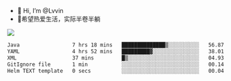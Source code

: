 - 👋 Hi, I’m @Lvvin
- 🍎希望热爱生活，实际半卷半躺
<!--
👀 I’m interested in ...
- 🌱 I’m currently learning ...
- 💞️ I’m looking to collaborate on ...
- 📫 How to reach me ...
->

<!---
Lvvin/Lvvin is a ✨ special ✨ repository because its `README.md` (this file) appears on your GitHub profile.
You can click the Preview link to take a look at your changes.

![Lvvin's GitHub stats](https://github-readme-stats.vercel.app/api?username=Lvvin&theme=default&show_icons=true&count_private=true)
--->

<a href="https://github.com/anuraghazra/github-readme-stats">
  <img align="center" src="https://github-readme-stats-lvvins-projects.vercel.app/api?username=Lvvin&theme=default&show_icons=true&count_private=true" />
</a>

<!--START_SECTION:waka-->

```txt
Java                 7 hrs 18 mins   ██████████████▒░░░░░░░░░░   56.87 %
YAML                 4 hrs 52 mins   █████████▓░░░░░░░░░░░░░░░   38.01 %
XML                  37 mins         █▒░░░░░░░░░░░░░░░░░░░░░░░   04.93 %
GitIgnore file       1 min           ░░░░░░░░░░░░░░░░░░░░░░░░░   00.14 %
Helm TEXT template   0 secs          ░░░░░░░░░░░░░░░░░░░░░░░░░   00.04 %
```

<!--END_SECTION:waka-->


